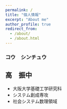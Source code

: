 ```yaml
---
permalink: /
title: "個人情報"
excerpt: "About me"
author_profile: true
redirect_from: 
  - /about/
  - /about.html
---
```


### コウ　シンチュウ
## 高　振中

- 大阪大学基礎工学研究科
- システム創成専攻
- 社会システム数理領域
